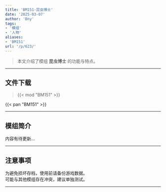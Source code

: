 ```yaml
---
title: 'BM151-昆虫博士'
date: '2025-03-07'
author: 'Bny'
tags:
- '模组'
- '人物'
aliases:
- 'BM151'
url: '/p/623/'
---
```


> 本文介绍了模组 **昆虫博士** 的功能与特点。

---

## 文件下载  

> {{< mod "BM151" >}}  

{{< pan "BM151" >}}  

---

## 模组简介

>  
内容有待更新...  

---

## 注意事项

>  
为避免损坏存档，使用前请备份游戏数据。  
可能与其他模组存在冲突，建议单独测试。  

---

